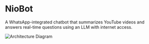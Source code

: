 # NioBot
A WhatsApp-integrated chatbot that summarizes YouTube videos and answers real-time questions using an LLM with internet access.

![Architecture Diagram](https://github.com/user-attachments/assets/07b3d52a-e51e-411d-8929-93bb9699691a)
